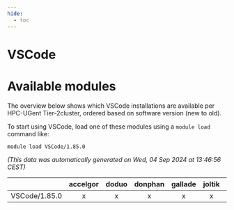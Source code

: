 ```yaml
---
hide:
  - toc
---
```


VSCode
======

# Available modules


The overview below shows which VSCode installations are available per HPC-UGent Tier-2cluster, ordered based on software version (new to old).

To start using VSCode, load one of these modules using a `module load` command like:

```shell
module load VSCode/1.85.0
```

*(This data was automatically generated on Wed, 04 Sep 2024 at 13:46:56 CEST)*  

| |accelgor|doduo|donphan|gallade|joltik|shinx|skitty|
| :---: | :---: | :---: | :---: | :---: | :---: | :---: | :---: |
|VSCode/1.85.0|x|x|x|x|x|-|x|
